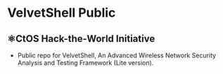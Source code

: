 # VelvetShell Public
⚛️CtOS Hack-the-World Initiative
---

* Public repo for VelvetShell, An Advanced Wireless Network Security Analysis and Testing Framework (Lite version).
